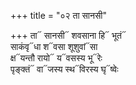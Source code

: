 +++
title = "०२ ता सानसी"

+++
ता᳓ सानसी᳓ शवसाना हि᳓ भूतं᳓  
साकंवृ᳓धा श᳓वसा शूशुवां᳓सा  
क्ष᳓यन्तौ रायो᳓ य᳓वसस्य भू᳓रेः  
पृङ्क्तं᳓ वा᳓जस्य स्थ᳓विरस्य घृ᳓ष्वेः